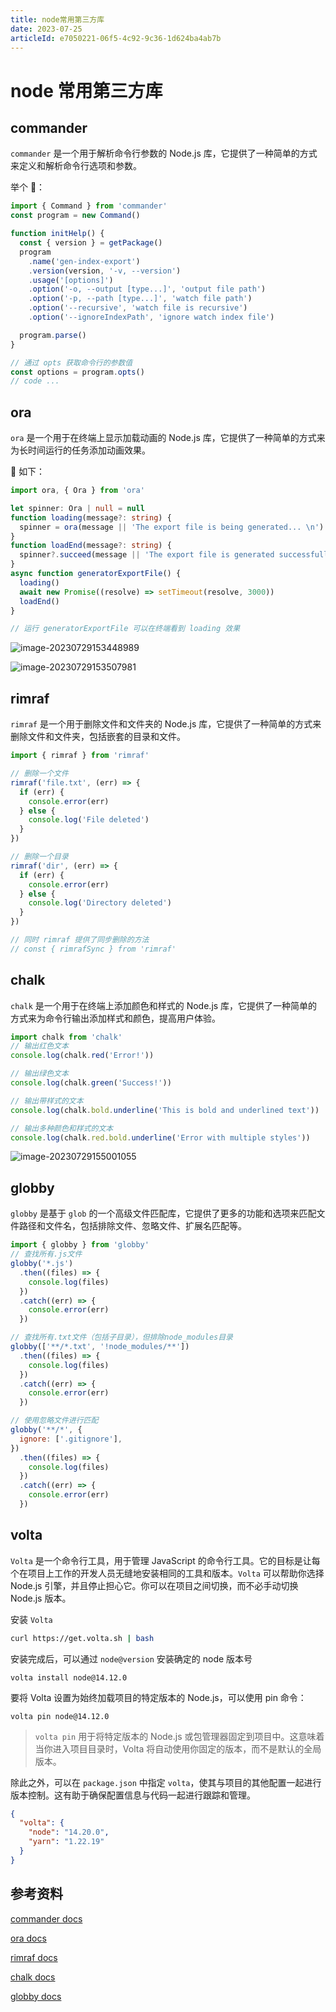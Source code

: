 ```yaml
---
title: node常用第三方库
date: 2023-07-25
articleId: e7050221-06f5-4c92-9c36-1d624ba4ab7b
---
```


# node 常用第三方库

## commander

`commander` 是一个用于解析命令行参数的 Node.js 库，它提供了一种简单的方式来定义和解析命令行选项和参数。

举个 🌰：

```ts
import { Command } from 'commander'
const program = new Command()

function initHelp() {
  const { version } = getPackage()
  program
    .name('gen-index-export')
    .version(version, '-v, --version')
    .usage('[options]')
    .option('-o, --output [type...]', 'output file path')
    .option('-p, --path [type...]', 'watch file path')
    .option('--recursive', 'watch file is recursive')
    .option('--ignoreIndexPath', 'ignore watch index file')

  program.parse()
}

// 通过 opts 获取命令行的参数值
const options = program.opts()
// code ...
```

## ora

`ora` 是一个用于在终端上显示加载动画的 Node.js 库，它提供了一种简单的方式来为长时间运行的任务添加动画效果。

🌰 如下：

```ts
import ora, { Ora } from 'ora'

let spinner: Ora | null = null
function loading(message?: string) {
  spinner = ora(message || 'The export file is being generated... \n').start()
}
function loadEnd(message?: string) {
  spinner?.succeed(message || 'The export file is generated successfully.')
}
async function generatorExportFile() {
  loading()
  await new Promise((resolve) => setTimeout(resolve, 3000))
  loadEnd()
}

// 运行 generatorExportFile 可以在终端看到 loading 效果
```

![image-20230729153448989](https://pic.jxwazx.cn/oss/file/WPJTOOANlAvXos4EJeb0m/2023-07-29/image-20230729153448989.png)

![image-20230729153507981](https://pic.jxwazx.cn/oss/file/WPJTOOANlAvXos4EJeb0m/2023-07-29/image-20230729153507981.png)

## rimraf

`rimraf` 是一个用于删除文件和文件夹的 Node.js 库，它提供了一种简单的方式来删除文件和文件夹，包括嵌套的目录和文件。

```js
import { rimraf } from 'rimraf'

// 删除一个文件
rimraf('file.txt', (err) => {
  if (err) {
    console.error(err)
  } else {
    console.log('File deleted')
  }
})

// 删除一个目录
rimraf('dir', (err) => {
  if (err) {
    console.error(err)
  } else {
    console.log('Directory deleted')
  }
})

// 同时 rimraf 提供了同步删除的方法
// const { rimrafSync } from 'rimraf'
```

## chalk

`chalk` 是一个用于在终端上添加颜色和样式的 Node.js 库，它提供了一种简单的方式来为命令行输出添加样式和颜色，提高用户体验。

```js
import chalk from 'chalk'
// 输出红色文本
console.log(chalk.red('Error!'))

// 输出绿色文本
console.log(chalk.green('Success!'))

// 输出带样式的文本
console.log(chalk.bold.underline('This is bold and underlined text'))

// 输出多种颜色和样式的文本
console.log(chalk.red.bold.underline('Error with multiple styles'))
```

![image-20230729155001055](https://pic.jxwazx.cn/oss/file/WPJTOOANlAvXos4EJeb0m/2023-07-29/image-20230729155001055.png)

## globby

`globby` 是基于 `glob` 的一个高级文件匹配库，它提供了更多的功能和选项来匹配文件路径和文件名，包括排除文件、忽略文件、扩展名匹配等。

```js
import { globby } from 'globby'
// 查找所有.js文件
globby('*.js')
  .then((files) => {
    console.log(files)
  })
  .catch((err) => {
    console.error(err)
  })

// 查找所有.txt文件（包括子目录），但排除node_modules目录
globby(['**/*.txt', '!node_modules/**'])
  .then((files) => {
    console.log(files)
  })
  .catch((err) => {
    console.error(err)
  })

// 使用忽略文件进行匹配
globby('**/*', {
  ignore: ['.gitignore'],
})
  .then((files) => {
    console.log(files)
  })
  .catch((err) => {
    console.error(err)
  })
```

## volta

`Volta` 是一个命令行工具，用于管理 JavaScript 的命令行工具。它的目标是让每个在项目上工作的开发人员无缝地安装相同的工具和版本。`Volta` 可以帮助你选择 Node.js 引擎，并且停止担心它。你可以在项目之间切换，而不必手动切换 Node.js 版本。

安装 `Volta`

```bash
curl https://get.volta.sh | bash
```

安装完成后，可以通过 `node@version` 安装确定的 node 版本号

```shell
volta install node@14.12.0
```

要将 Volta 设置为始终加载项目的特定版本的 Node.js，可以使用 pin 命令：

```shell
volta pin node@14.12.0
```

> `volta pin` 用于将特定版本的 Node.js 或包管理器固定到项目中。这意味着当你进入项目目录时，Volta 将自动使用你固定的版本，而不是默认的全局版本。

除此之外，可以在 `package.json` 中指定 `volta`，使其与项目的其他配置一起进行版本控制。这有助于确保配置信息与代码一起进行跟踪和管理。

```json
{
  "volta": {
    "node": "14.20.0",
    "yarn": "1.22.19"
  }
}
```

## 参考资料

[commander docs](https://github.com/tj/commander.js)

[ora docs](https://www.npmjs.com/package/ora)

[rimraf docs](https://www.npmjs.com/package/rimraf)

[chalk docs](https://www.npmjs.com/package/chalk)

[globby docs](https://www.npmjs.com/package/globby)
